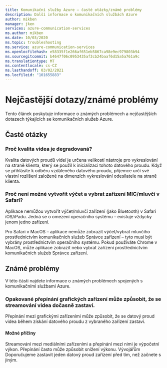 ```yaml
---
title: Komunikační služby Azure – časté otázky/známé problémy
description: Další informace o komunikačních službách Azure
author: mikben
manager: jken
services: azure-communication-services
ms.author: mikben
ms.date: 10/03/2020
ms.topic: troubleshooting
ms.service: azure-communication-services
ms.openlocfilehash: e58335f1e266af651eb5867ca98e9ec979803b94
ms.sourcegitcommit: b4647f06c0953435af3cb24baaf6d15a5a761a9c
ms.translationtype: MT
ms.contentlocale: cs-CZ
ms.lasthandoff: 03/02/2021
ms.locfileid: "101655883"
---
```

# <a name="faq--known-issues"></a>Nejčastější dotazy/známé problémy
Tento článek poskytuje informace o známých problémech a nejčastějších dotazech týkajících se komunikačních služeb Azure.

## <a name="faq"></a>Časté otázky

### <a name="why-is-the-quality-of-my-video-degraded"></a>Proč kvalita videa je degradovaná?

Kvalita datových proudů videí je určena velikostí nástroje pro vykreslování na straně klienta, který se použil k inicializaci tohoto datového proudu. Když se přihlásíte k odběru vzdáleného datového proudu, příjemce určí své vlastní rozlišení založené na dimenzích vykreslování odesílatele na straně klienta.

### <a name="why-is-it-not-possible-to-enumerateselect-micspeaker-devices-on-safari"></a>Proč není možné vytvořit výčet a vybrat zařízení MIC/mluvčí v Safari?

Aplikace nemůžou vytvořit výčet/mluvčí zařízení (jako Bluetooth) v Safari iOS/iPadu. Jedná se o omezení operačního systému – existuje vždycky jenom jedno zařízení.

Pro Safari v MacOS – aplikace nemůže zobrazit výčet/vybrat mluvčího prostřednictvím komunikačních služeb Správce zařízení – tyto musí být vybrány prostřednictvím operačního systému. Pokud používáte Chrome v MacOS, může aplikace zobrazit nebo vybrat zařízení prostřednictvím komunikačních služeb Správce zařízení.

## <a name="known-issues"></a>Známé problémy

V této části najdete informace o známých problémech spojených s komunikačními službami Azure.

### <a name="repeatedly-switching-video-devices-may-cause-video-streaming-to-temporarily-stop"></a>Opakované přepínání grafických zařízení může způsobit, že se streamování videa dočasně zastaví.

Přepínání mezi grafickými zařízeními může způsobit, že se datový proud videa během získání datového proudu z vybraného zařízení zastaví.

#### <a name="possible-causes"></a>Možné příčiny
Streamování mezi mediálními zařízeními a přepínání mezi nimi je výpočetní výkon. Přepínání často může způsobit snížení výkonu. Vývojářům Doporučujeme zastavit jeden datový proud zařízení před tím, než začnete s jiným.
